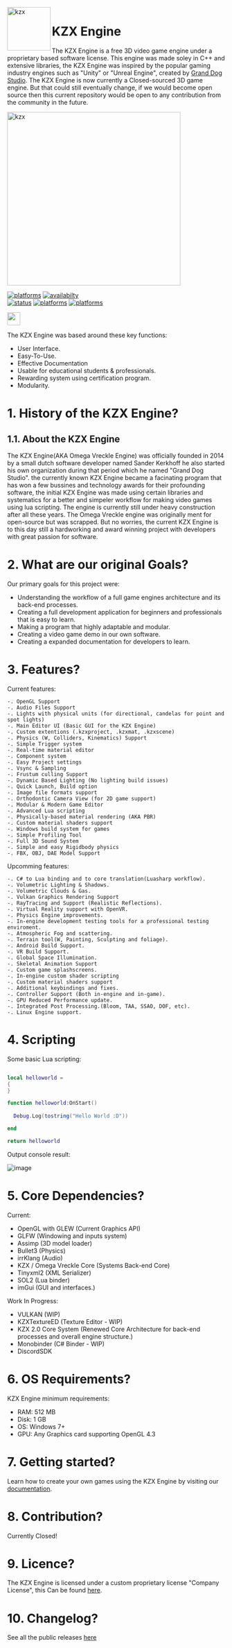 <html>
  
<img align="left" alt="kzx" src="https://www.kzxengine.com/kzx.png" width="100" style="vertical-align:top" />



# KZX Engine
The KZX Engine is a free 3D video game engine under a proprietary based software license. This engine was made soley in C++ and extensive libraries, the KZX Engine was inspired by the popular gaming industry engines such as "Unity" or "Unreal Engine", created by [Grand Dog Studio](https://www.granddogstudio.com/). The KZX Engine is now currently a Closed-sourced 3D game engine. But that could still eventually change, if we would become open source then this current repository would be open to any contribution from the community in the future.

<img align="center" alt="kzx" src="https://www.kzxengine.com/editor2.png" width="400" style="vertical-align:top" />


<a href="#"><img alt="platforms" src="https://img.shields.io/badge/Version-4.0.2-sucess"/></a> 
<a href="#"><img alt="availabilty" src="https://img.shields.io/badge/Source%20Code-Unavailable-red"/></a>  
<a href="#"><img alt="status" src="https://img.shields.io/badge/Status-Released-green"/></a> 
<a href="https://kzxengine.com/KZX_Software_License__EULA.pdf"><img alt="platforms" src="https://img.shields.io/badge/License-Proprietary-orange"/></a>
<a href="#"><img alt="platforms" src="https://img.shields.io/badge/platforms-Windows-blue?style=flat-square"/></a>

<a href="https://discord.gg/bDJ2q6X5w6"><img src="https://img.shields.io/discord/622075717659656195.svg?label=&logo=discord&logoColor=ffffff&color=7389D8&labelColor=6A7EC2" height=30></img></a>

The KZX Engine was based around these key functions:
- User Interface.
- Easy-To-Use.
- Effective Documentation
- Usable for educational students & professionals.
- Rewarding system using certification program.
- Modularity.

# 1. History of the KZX Engine?
## 1.1. About the KZX Engine
The KZX Engine(AKA Omega Vreckle Engine) was officially founded in 2014 by a small dutch software developer named Sander Kerkhoff he also started his own organization during that period which he named "Grand Dog Studio". the currently known KZX Engine became a facinating program that has won a few bussines and technology awards for their profounding software, the initial KZX Engine was made using certain libraries and systematics for a better and simpeler workflow for making video games using lua scripting. The engine is currently still under heavy construction after all these years. The Omega Vreckle engine was originally ment for open-source but was scrapped. 
But no worries, the current KZX Engine is to this day still a hardworking and award winning project with developers with great passion for software.


# 2. What are our original Goals?
Our primary goals for this project were:
- Understanding the workflow of a full game engines architecture and its back-end processes.
- Creating a full development application for beginners and professionals that is easy to learn.
- Making a program that highly adaptable and modular.
- Creating a video game demo in our own software.
- Creating a expanded documentation for developers to learn.


# 3. Features?

  Current features:

    -. OpenGL Support
    -. Audio Files Support
    -. Lights with physical units (for directional, candelas for point and spot lights)
    -. Main Editor UI (Basic GUI for the KZX Engine)
    -. Custom extentions (.kzxproject, .kzxmat, .kzxscene)
    -. Physics (W, Colliders, Kinematics) Support
    -. Simple Trigger system
    -. Real-time material editor
    -. Component system
    -. Easy Project settings
    -. Vsync & Sampling
    -. Frustum culling Support
    -. Dynamic Based Lighting (No lighting build issues)
    -. Quick Launch, Build option
    -. Image file formats support
    -. Orthodontic Camera View (for 2D game support)
    -. Modular & Modern Game Editor
    -. Advanced Lua scripting
    -. Physically-based material rendering (AKA PBR)
    -. Custom material shaders support
    -. Windows build system for games
    -. Simple Profiling Tool
    -. Full 3D Sound System
    -. Simple and easy Rigidbody physics
    -. FBX, OBJ, DAE Model Support

 
Upcomming features:

    -. C# to Lua binding and to core translation(Luasharp workflow).
    -. Volumetric Lighting & Shadows.
    -. Volumetric Clouds & Gas.
    -. Vulkan Graphics Rendering Support
    -. RayTracing and Support (Realistic Reflections).
    -. Virtual Reality support with OpenVR.
    -. Physics Engine improvements.
    -. In-engine development testing tools for a professional testing enviroment.
    -. Atmospheric Fog and scattering.
    -. Terrain tool(W, Painting, Sculpting and foliage).
    -. Android Build Support.
    -. VR Build Support.
    -. Global Space Illumination.
    -. Skeletal Animation Support
    -. Custom game splashscreens.
    -. In-engine custom shader scripting
    -. Custom material shaders support
    -. Additional keybindings and fixes.
    -. Controller Support (Both in-engine and in-game).
    -. GPU Reduced Performance update.
    -. Integrated Post Processing.(Bloom, TAA, SSAO, DOF, etc).
    -. Linux Engine support.


# 4. Scripting

Some basic Lua scripting:
```lua

local helloworld =
{
}

function helloworld:OnStart()
  
  Debug.Log(tostring("Hello World :D"))

end

return helloworld

```
Output console result:

![image](https://user-images.githubusercontent.com/97965051/189537671-383f6092-64a0-4124-921e-49e456a6a4c4.png)


# 5. Core Dependencies?

Current:

- OpenGL with GLEW (Current Graphics API)
- GLFW (Windowing and inputs system)
- Assimp (3D model loader)
- Bullet3 (Physics)
- irrKlang (Audio)
- KZX / Omega Vreckle Core (Systems Back-end Core)
- Tinyxml2 (XML Serializer)
- SOL2 (Lua binder)
- imGui (GUI and interfaces.)

Work In Progress:
- VULKAN (WIP)
- KZXTextureED (Texture Editor - WIP)
- KZX 2.0 Core System (Renewed Core Architecture for back-end processes and overall engine structure.)
- Monobinder (C# Binder - WIP)
- DiscordSDK

# 6. OS Requirements?
KZX Engine minimum requirements:
- RAM: 512 MB
- Disk: 1 GB
- OS: Windows 7+
- GPU: Any Graphics card supporting OpenGL 4.3

# 7. Getting started?
Learn how to create your own games using the KZX Engine by visiting our [documentation](https://www.kzxengine.com/documentation/).

# 8. Contribution?
  <italic>Currently Closed!</italic>

# 9. Licence?
The KZX Engine is licensed under a custom proprietary license "Company License", this Can be found [here](https://www.kzxengine.com/KZX_Software_License__EULA.pdf).

# 10. Changelog?

See all the public releases [here](https://github.com/Grand-Dog-Studio/KZXEngine/releases)
<br/>
<br/>
</p>

</html>
